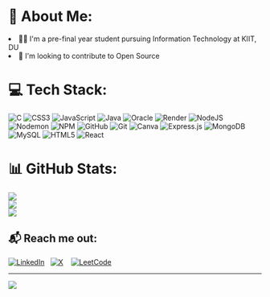 # 💫 About Me:
<li>👩‍🎓 I'm a pre-final year student pursuing Information Technology at KIIT, DU</li>  
<li>🔭 I'm looking to contribute to Open Source</li>  


# 💻 Tech Stack:
![C](https://img.shields.io/badge/c-%2300599C.svg?style=for-the-badge&logo=c&logoColor=white) ![CSS3](https://img.shields.io/badge/css3-%231572B6.svg?style=for-the-badge&logo=css3&logoColor=white) ![JavaScript](https://img.shields.io/badge/javascript-%23323330.svg?style=for-the-badge&logo=javascript&logoColor=%23F7DF1E) ![Java](https://img.shields.io/badge/java-%23ED8B00.svg?style=for-the-badge&logo=openjdk&logoColor=white) ![Oracle](https://img.shields.io/badge/Oracle-F80000?style=for-the-badge&logo=oracle&logoColor=white) ![Render](https://img.shields.io/badge/Render-%46E3B7.svg?style=for-the-badge&logo=render&logoColor=white) ![NodeJS](https://img.shields.io/badge/node.js-6DA55F?style=for-the-badge&logo=node.js&logoColor=white) ![Nodemon](https://img.shields.io/badge/NODEMON-%23323330.svg?style=for-the-badge&logo=nodemon&logoColor=%BBDEAD) ![NPM](https://img.shields.io/badge/NPM-%23CB3837.svg?style=for-the-badge&logo=npm&logoColor=white) ![GitHub](https://img.shields.io/badge/github-%23121011.svg?style=for-the-badge&logo=github&logoColor=white) ![Git](https://img.shields.io/badge/git-%23F05033.svg?style=for-the-badge&logo=git&logoColor=white) ![Canva](https://img.shields.io/badge/Canva-%2300C4CC.svg?style=for-the-badge&logo=Canva&logoColor=white) ![Express.js](https://img.shields.io/badge/express.js-%23404d59.svg?style=for-the-badge&logo=express&logoColor=%2361DAFB) ![MongoDB](https://img.shields.io/badge/MongoDB-%234ea94b.svg?style=for-the-badge&logo=mongodb&logoColor=white) ![MySQL](https://img.shields.io/badge/mysql-4479A1.svg?style=for-the-badge&logo=mysql&logoColor=white) ![HTML5](https://img.shields.io/badge/html5-%23E34F26.svg?style=for-the-badge&logo=html5&logoColor=white) ![React](https://img.shields.io/badge/react-%2320232a.svg?style=for-the-badge&logo=react&logoColor=%2361DAFB)
# 📊 GitHub Stats:
![](https://github-readme-stats.vercel.app/api?username=ShreyasiSaha1&theme=dark&hide_border=false&include_all_commits=true&count_private=true)<br/>
![](https://github-readme-streak-stats.herokuapp.com/?user=ShreyasiSaha1&theme=dark&hide_border=false)<br/>
![](https://github-readme-stats.vercel.app/api/top-langs/?username=ShreyasiSaha1&theme=dark&hide_border=false&include_all_commits=true&count_private=true&layout=compact)
## 📬 Reach me out:
[![LinkedIn](https://img.shields.io/badge/LinkedIn-%230077B5.svg?logo=linkedin&logoColor=white)](https://linkedin.com/in/shreyasi-saha2)&nbsp;&nbsp;&nbsp;[![X](https://img.shields.io/badge/X-black.svg?logo=X&logoColor=white)](https://x.com/ShreyasiSa55984) &nbsp;&nbsp;&nbsp;[![LeetCode](https://img.shields.io/badge/-LeetCode-FFA116?style=flat&logo=LeetCode&logoColor=white)](https://leetcode.com/Shreyasi_saha)






---
[![](https://visitcount.itsvg.in/api?id=ShreyasiSaha1&icon=5&color=0)](https://visitcount.itsvg.in)

<!-- Proudly created with GPRM ( https://gprm.itsvg.in ) -->
